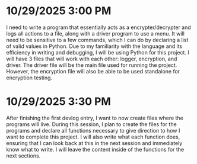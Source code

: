 # 10/29/2025 3:00 PM

I need to write a program that essentially acts as a encrypter/decrypter and logs all actions to a file, along with a driver program to use a menu. It will need to be sensitive to a few commands, which I can do by declaring a list of valid values in Python. Due to my familiarity with the language and its efficiency in writing and debugging, I will be using Python for this project. I will have 3 files that will work with each other: logger, encryption, and driver. The driver file will be the main file used for running the project. However, the encryption file will also be able to be used standalone for encryption testing.

# 10/29/2025 3:30 PM

After finishing the first devlog entry, I want to now create files where the programs will live. During this session, I plan to create the files for the programs and declare all functions necessary to give direction to how I want to complete this project. I will also write what each function does, ensuring that I can look back at this in the next session and immediately know what to write. I will leave the content inside of the functions for the next sections.